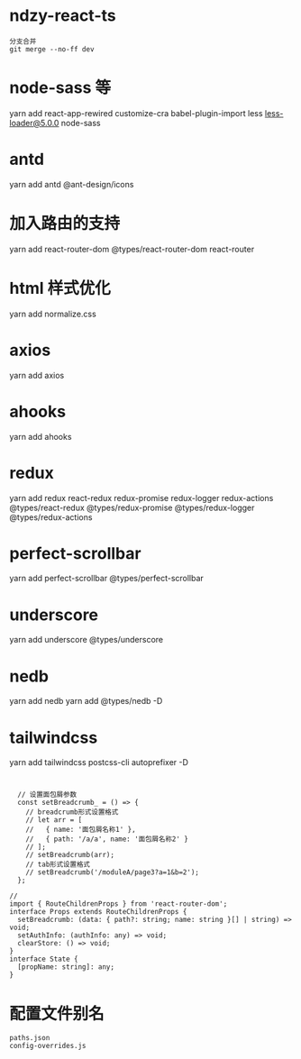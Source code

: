 # ndzy-react-ts

```
分支合并
git merge --no-ff dev
```

# node-sass 等

yarn add react-app-rewired customize-cra babel-plugin-import less less-loader@5.0.0 node-sass

# antd

yarn add antd @ant-design/icons

# 加入路由的支持

yarn add react-router-dom @types/react-router-dom react-router

# html 样式优化

yarn add normalize.css

# axios

yarn add axios

# ahooks

yarn add ahooks

# redux

yarn add redux react-redux redux-promise redux-logger redux-actions @types/react-redux @types/redux-promise @types/redux-logger @types/redux-actions

# perfect-scrollbar

yarn add perfect-scrollbar @types/perfect-scrollbar

# underscore

yarn add underscore @types/underscore

# nedb

yarn add nedb
yarn add @types/nedb -D

# tailwindcss

yarn add tailwindcss postcss-cli autoprefixer -D

#

```
  // 设置面包屑参数
  const setBreadcrumb_ = () => {
    // breadcrumb形式设置格式
    // let arr = [
    //   { name: '面包屑名称1' },
    //   { path: '/a/a', name: '面包屑名称2' }
    // ];
    // setBreadcrumb(arr);
    // tab形式设置格式
    // setBreadcrumb('/moduleA/page3?a=1&b=2');
  };

//
import { RouteChildrenProps } from 'react-router-dom';
interface Props extends RouteChildrenProps {
  setBreadcrumb: (data: { path?: string; name: string }[] | string) => void;
  setAuthInfo: (authInfo: any) => void;
  clearStore: () => void;
}
interface State {
  [propName: string]: any;
}
```

# 配置文件别名

```
paths.json
config-overrides.js

```

